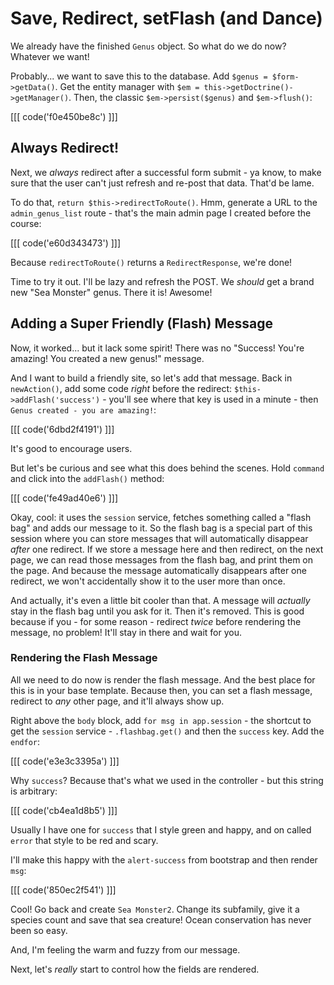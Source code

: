 # Save, Redirect, setFlash (and Dance)

We already have the finished `Genus` object. So what do we do now? Whatever we want!

Probably... we want to save this to the database. Add `$genus = $form->getData()`.
Get the entity manager with `$em = this->getDoctrine()->getManager()`. Then, the
classic `$em->persist($genus)` and `$em->flush()`:

[[[ code('f0e450be8c') ]]]

## Always Redirect!

Next, we *always* redirect after a successful form submit - ya know, to make sure
that the user can't just refresh and re-post that data. That'd be lame.

To do that, `return $this->redirectToRoute()`. Hmm, generate a URL to the
`admin_genus_list` route - that's the main admin page I created before the
course:

[[[ code('e60d343473') ]]]

Because `redirectToRoute()` returns a `RedirectResponse`, we're done!

Time to try it out. I'll be lazy and refresh the POST. We *should* get a brand
new "Sea Monster" genus. There it is! Awesome!

## Adding a Super Friendly (Flash) Message

Now, it worked... but it lack some spirit! There was no "Success! You're amazing! You
created a new genus!" message.

And I want to build a friendly site, so let's add that message. Back in `newAction()`,
add some code *right* before the redirect: `$this->addFlash('success')` - you'll see
where that key is used in a minute - then `Genus created - you are amazing!`:

[[[ code('6dbd2f4191') ]]]

It's good to encourage users.

But let's be curious and see what this does behind the scenes. Hold `command` and click
into the `addFlash()` method:

[[[ code('fe49ad40e6') ]]]

Okay, cool: it uses the `session` service, fetches something called a "flash bag"
and adds our message to it. So the flash bag is a special part of this session where
you can store messages that will automatically disappear *after* one redirect. If
we store a message here and then redirect, on the next page, we can read those
messages from the flash bag, and print them on the page. And because the message
automatically disappears after one redirect, we won't accidentally show it to the
user more than once.

And actually, it's even a little bit cooler than that. A message will *actually*
stay in the flash bag until you ask for it. Then it's removed. This is good because
if you - for some reason - redirect *twice* before rendering the message, no problem!
It'll stay in there and wait for you.

### Rendering the Flash Message

All we need to do now is render the flash message. And the best place for this is
in your base template. Because then, you can set a flash message, redirect to *any*
other page, and it'll always show up.

Right above the `body` block, add `for msg in app.session` - the shortcut to get
the `session` service - `.flashbag.get()` and then the `success` key. Add the `endfor`:

[[[ code('e3e3c3395a') ]]]

Why `success`? Because that's what we used in the controller - but this string is
arbitrary:

[[[ code('cb4ea1d8b5') ]]]

Usually I have one for `success` that I style green and happy, and on called `error`
that style to be red and scary.

I'll make this happy with the `alert-success` from bootstrap and then render `msg`:

[[[ code('850ec2f541') ]]]

Cool! Go back and create `Sea Monster2`. Change its subfamily, give it a species
count and save that sea creature! Ocean conservation has never been so easy.

And, I'm feeling the warm and fuzzy from our message.

Next, let's *really* start to control how the fields are rendered.
